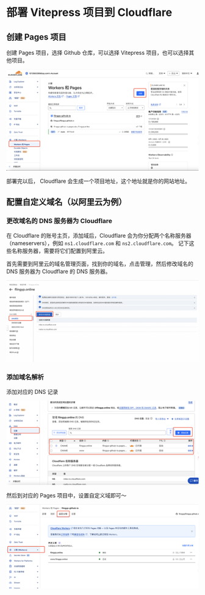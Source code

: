 # 部署 Vitepress 项目到 Cloudflare

## 创建 Pages 项目

创建 Pages 项目，选择 Github 仓库，可以选择 Vitepress 项目，也可以选择其他项目。

![](/images/250630/01.png)

部署完以后， Cloudflare 会生成一个项目地址，这个地址就是你的网站地址。

## 配置自定义域名（以阿里云为例）

### 更改域名的 DNS 服务器为 Cloudflare

在 Cloudflare 的账号主页，添加域后，Cloudflare 会为你分配两个名称服务器（nameservers），例如 `ns1.cloudflare.com` 和 `ns2.cloudflare.com`。
记下这些名称服务器，需要将它们配置到阿里云。

首先需要到阿里云的域名管理页面，找到你的域名，点击管理，然后修改域名的 DNS 服务器为 Cloudflare 的 DNS 服务器。

![](/images/250630/02.png)

### 添加域名解析

添加对应的 DNS 记录

![](/images/250630/03.png)

然后到对应的 Pages 项目中，设置自定义域即可～

![](/images/250630/04.png)
